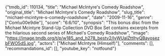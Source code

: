 {"tmdb_id": 110134, "title": "Michael McIntyre's Comedy Roadshow", "original_title": "Michael McIntyre's Comedy Roadshow", "slug_title": "michael-mcintyre-s-comedy-roadshow", "date": "2009-11-16", "genre": ["Com\u00e9die"], "score": "6.6/10", "synopsis": "This bonus disc from the Michael Mcintyre Stand-Up Collection DVD Box Set contains excerpts from the hilarious second series of Michael's Comedy Roadshow", "image": "https://image.tmdb.org/t/p/w185_and_h278_bestv2/lvWUalZttlhyQBayosezbFWO5dS.jpg", "actors": ["Michael McIntyre (Himself)"], "comments": [], "recommandations_id": [], "youtube_key": "notfound"}